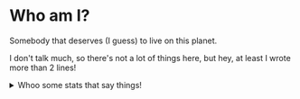 # Who am I? 
Somebody that deserves (I guess) to live on this planet.

I don't talk much, so there's not a lot of things here, but hey, at least I wrote more than 2 lines!


<details>
  <summary>Whoo some stats that say things!</summary>

![Stats](https://github-readme-stats.vercel.app/api?username=Rapougnac&count_private=true&show_icons=true&theme=github_dark&title_color=cae426&text_color=eebb10)
![Top Langs](https://github-readme-stats.vercel.app/api/top-langs/?username=Rapougnac&layout=compact)
![Views](https://count.getloli.com/get/@Rapougnac?theme=gelbooru)
</details>
